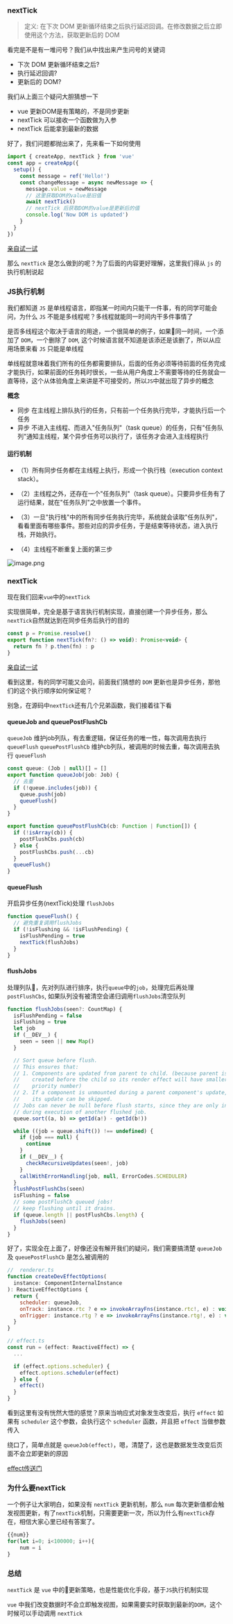 
### nextTick

> 定义: 在下次 DOM 更新循环结束之后执行延迟回调。在修改数据之后立即使用这个方法，获取更新后的 DOM

看完是不是有一堆问号？我们从中找出来产生问号的关键词
- 下次 DOM 更新循环结束之后? 
- 执行延迟回调? 
- 更新后的 DOM?

我们从上面三个疑问大胆猜想一下
- vue 更新DOM是有策略的，不是同步更新
- nextTick 可以接收一个函数做为入参
- nextTick 后能拿到最新的数据

好了，我们问题都抛出来了，先来看一下如何使用

```js
import { createApp, nextTick } from 'vue'
const app = createApp({
  setup() {
    const message = ref('Hello!')
    const changeMessage = async newMessage => {
      message.value = newMessage
      // 这里获取DOM的value是旧值
      await nextTick()
      // nextTick 后获取DOM的value是更新后的值
      console.log('Now DOM is updated')
    }
  }
})
```
<a href="/run/nextTick" target="_blank">亲自试一试</a>

那么 `nextTick` 是怎么做到的呢？为了后面的内容更好理解，这里我们得从 `js` 的执行机制说起 

### JS执行机制 
我们都知道 `JS` 是单线程语言，即指某一时间内只能干一件事，有的同学可能会问，为什么 `JS` 不能是多线程呢？多线程就能同一时间内干多件事情了

是否多线程这个取决于语言的用途，一个很简单的例子，如果同一时间，一个添加了 `DOM`，一个删除了 `DOM`, 这个时候语言就不知道是该添还是该删了，所以从应用场景来看 `JS` 只能是单线程

单线程就意味着我们所有的任务都需要排队，后面的任务必须等待前面的任务完成才能执行，如果前面的任务耗时很长，一些从用户角度上不需要等待的任务就会一直等待，这个从体验角度上来讲是不可接受的，所以`JS`中就出现了异步的概念

**概念**
- 同步 在主线程上排队执行的任务，只有前一个任务执行完毕，才能执行后一个任务
- 异步 不进入主线程、而进入"任务队列"（task queue）的任务，只有"任务队列"通知主线程，某个异步任务可以执行了，该任务才会进入主线程执行

#### 运行机制

- （1）所有同步任务都在主线程上执行，形成一个执行栈（execution context stack）。

- （2）主线程之外，还存在一个"任务队列"（task queue）。只要异步任务有了运行结果，就在"任务队列"之中放置一个事件。

- （3）一旦"执行栈"中的所有同步任务执行完毕，系统就会读取"任务队列"，看看里面有哪些事件。那些对应的异步任务，于是结束等待状态，进入执行栈，开始执行。

- （4）主线程不断重复上面的第三步

 ![image.png](https://static.vue-js.com/83308f80-d881-11ea-ae44-f5d67be454e7.png)

### nextTick

现在我们回来`vue`中的`nextTick`

实现很简单，完全是基于语言执行机制实现，直接创建一个异步任务，那么`nextTick`自然就达到在同步任务后执行的目的

```js
const p = Promise.resolve()
export function nextTick(fn?: () => void): Promise<void> {
  return fn ? p.then(fn) : p
}
```
<a href="/run/nextTick-demo-1.html" target="_blank">亲自试一试</a>

看到这里，有的同学可能又会问，前面我们猜想的 `DOM` 更新也是异步任务，那他们的这个执行顺序如何保证呢？

别急，在源码中`nextTick`还有几个兄弟函数，我们接着往下看

#### queueJob and queuePostFlushCb
`queueJob` 维护job列队，有去重逻辑，保证任务的唯一性，每次调用去执行 `queueFlush`
`queuePostFlushCb` 维护cb列队，被调用的时候去重，每次调用去执行 `queueFlush`
```js
const queue: (Job | null)[] = []
export function queueJob(job: Job) {
  // 去重 
  if (!queue.includes(job)) {
    queue.push(job)
    queueFlush()
  }
}

export function queuePostFlushCb(cb: Function | Function[]) {
  if (!isArray(cb)) {
    postFlushCbs.push(cb)
  } else {
    postFlushCbs.push(...cb)
  }
  queueFlush()
}
```

#### queueFlush
开启异步任务(nextTick)处理 `flushJobs`
```js
function queueFlush() {
  // 避免重复调用flushJobs
  if (!isFlushing && !isFlushPending) {
    isFlushPending = true
    nextTick(flushJobs)
  }
}
```

#### flushJobs
处理列队，先对列队进行排序，执行`queue`中的`job`，处理完后再处理`postFlushCbs`, 如果队列没有被清空会递归调用`flushJobs`清空队列
```js
function flushJobs(seen?: CountMap) {
  isFlushPending = false
  isFlushing = true
  let job
  if (__DEV__) {
    seen = seen || new Map()
  }

  // Sort queue before flush.
  // This ensures that:
  // 1. Components are updated from parent to child. (because parent is always
  //    created before the child so its render effect will have smaller
  //    priority number)
  // 2. If a component is unmounted during a parent component's update,
  //    its update can be skipped.
  // Jobs can never be null before flush starts, since they are only invalidated
  // during execution of another flushed job.
  queue.sort((a, b) => getId(a!) - getId(b!))

  while ((job = queue.shift()) !== undefined) {
    if (job === null) {
      continue
    }
    if (__DEV__) {
      checkRecursiveUpdates(seen!, job)
    }
    callWithErrorHandling(job, null, ErrorCodes.SCHEDULER)
  }
  flushPostFlushCbs(seen)
  isFlushing = false
  // some postFlushCb queued jobs!
  // keep flushing until it drains.
  if (queue.length || postFlushCbs.length) {
    flushJobs(seen)
  }
}
```

好了，实现全在上面了，好像还没有解开我们的疑问，我们需要搞清楚 `queueJob` 及 `queuePostFlushCb` 是怎么被调用的

```js
//  renderer.ts
function createDevEffectOptions(
  instance: ComponentInternalInstance
): ReactiveEffectOptions {
  return {
    scheduler: queueJob,
    onTrack: instance.rtc ? e => invokeArrayFns(instance.rtc!, e) : void 0,
    onTrigger: instance.rtg ? e => invokeArrayFns(instance.rtg!, e) : void 0
  }
}

// effect.ts
const run = (effect: ReactiveEffect) => {
  ...

  if (effect.options.scheduler) {
    effect.options.scheduler(effect)
  } else {
    effect()
  }
}
```

看到这里有没有恍然大悟的感觉？原来当响应式对象发生改变后，执行 `effect` 如果有 `scheduler` 这个参数，会执行这个 `scheduler` 函数，并且把 `effect` 当做参数传入

绕口了，简单点就是 `queueJob(effect)`，嗯，清楚了，这也是数据发生改变后页面不会立即更新的原因

[effect传送门](/reactivity/effect)

### 为什么要nextTick

一个例子让大家明白，如果没有 `nextTick`  更新机制，那么 `num` 每次更新值都会触发视图更新，有了`nextTick`机制，只需要更新一次，所以为什么有`nextTick`存在，相信大家心里已经有答案了。 

```js
{{num}}
for(let i=0; i<100000; i++){
	num = i
}
```
### 总结
`nextTick` 是 `vue` 中的更新策略，也是性能优化手段，基于`JS`执行机制实现

`vue` 中我们改变数据时不会立即触发视图，如果需要实时获取到最新的`DOM`，这个时候可以手动调用 `nextTick`


